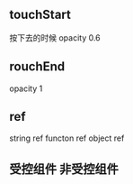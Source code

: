 ## touchStart
  按下去的时候
  opacity 0.6

## rouchEnd
  opacity 1

## ref
  string ref
  functon ref
  object ref

## 受控组件 非受控组件